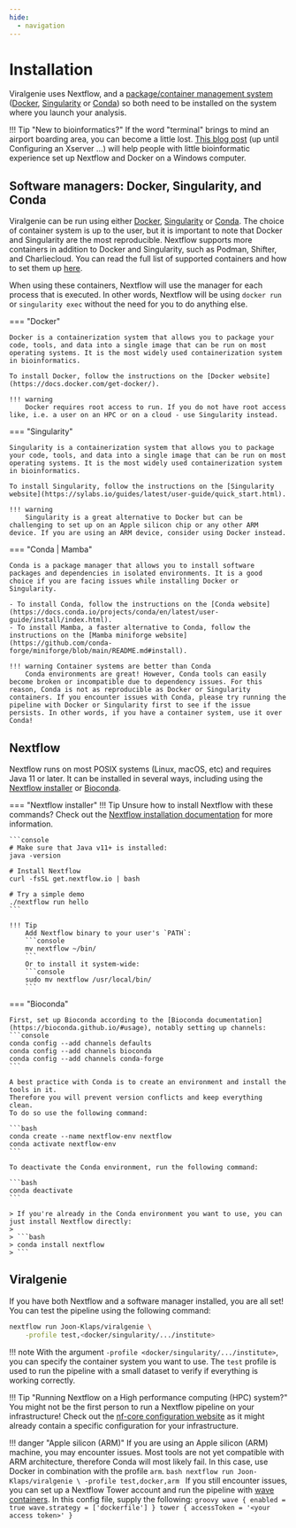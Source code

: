 ```yaml
---
hide:
  - navigation
---
```

# Installation

Viralgenie uses Nextflow, and a [package/container management system](https://www.nextflow.io/docs/latest/container.html#containers) ([Docker](https://www.docker.com/resources/what-container/), [Singularity](https://docs.sylabs.io/guides/latest/user-guide/introduction.html) or [Conda](https://docs.conda.io/en/latest/)) so both need to be installed on the system where you launch your analysis.

!!! Tip "New to bioinformatics?"
    If the word "terminal" brings to mind an airport boarding area, you can become a little lost. [This blog post](https://www.nextflow.io/blog/2021/setup-nextflow-on-windows.html) (up until Configuring an Xserver ...) will help people with little bioinformatic experience set up Nextflow and Docker on a Windows computer.

## Software managers: Docker, Singularity, and Conda

Viralgenie can be run using either [Docker](https://www.docker.com/resources/what-container/), [Singularity](https://docs.sylabs.io/guides/latest/user-guide/introduction.html) or [Conda](https://docs.conda.io/en/latest/). The choice of container system is up to the user, but it is important to note that Docker and Singularity are the most reproducible. Nextflow supports more containers in addition to Docker and Singularity, such as Podman, Shifter, and Charliecloud. You can read the full list of supported containers and how to set them up [here](https://www.nextflow.io/docs/latest/container.html#containers).

When using these containers, Nextflow will use the manager for each process that is executed. In other words, Nextflow will be using `docker run` or `singularity exec` without the need for you to do anything else.

=== "Docker"

    Docker is a containerization system that allows you to package your code, tools, and data into a single image that can be run on most operating systems. It is the most widely used containerization system in bioinformatics.

    To install Docker, follow the instructions on the [Docker website](https://docs.docker.com/get-docker/).

    !!! warning
        Docker requires root access to run. If you do not have root access like, i.e. a user on an HPC or on a cloud - use Singularity instead.

=== "Singularity"

    Singularity is a containerization system that allows you to package your code, tools, and data into a single image that can be run on most operating systems. It is the most widely used containerization system in bioinformatics.

    To install Singularity, follow the instructions on the [Singularity website](https://sylabs.io/guides/latest/user-guide/quick_start.html).

    !!! warning
        Singularity is a great alternative to Docker but can be challenging to set up on an Apple silicon chip or any other ARM device. If you are using an ARM device, consider using Docker instead.

=== "Conda | Mamba"

    Conda is a package manager that allows you to install software packages and dependencies in isolated environments. It is a good choice if you are facing issues while installing Docker or Singularity.

    - To install Conda, follow the instructions on the [Conda website](https://docs.conda.io/projects/conda/en/latest/user-guide/install/index.html).
    - To install Mamba, a faster alternative to Conda, follow the instructions on the [Mamba miniforge website](https://github.com/conda-forge/miniforge/blob/main/README.md#install).

    !!! warning Container systems are better than Conda
        Conda environments are great! However, Conda tools can easily become broken or incompatible due to dependency issues. For this reason, Conda is not as reproducible as Docker or Singularity containers. If you encounter issues with Conda, please try running the pipeline with Docker or Singularity first to see if the issue persists. In other words, if you have a container system, use it over Conda!

## Nextflow

Nextflow runs on most POSIX systems (Linux, macOS, etc) and requires Java 11 or later. It can be installed in several ways, including using the [Nextflow installer](https://www.nextflow.io/docs/latest/getstarted.html#installation) or [Bioconda](https://bioconda.github.io/).

=== "Nextflow installer"
    !!! Tip
        Unsure how to install Nextflow with these commands? Check out the [Nextflow installation documentation](https://www.nextflow.io/docs/latest/getstarted.html#installation) for more information.

    ```console
    # Make sure that Java v11+ is installed:
    java -version

    # Install Nextflow
    curl -fsSL get.nextflow.io | bash

    # Try a simple demo
    ./nextflow run hello
    ```

    !!! Tip
        Add Nextflow binary to your user's `PATH`:
        ```console
        mv nextflow ~/bin/
        ```
        Or to install it system-wide:
        ```console
        sudo mv nextflow /usr/local/bin/
        ```

=== "Bioconda"

    First, set up Bioconda according to the [Bioconda documentation](https://bioconda.github.io/#usage), notably setting up channels:
    ```console
    conda config --add channels defaults
    conda config --add channels bioconda
    conda config --add channels conda-forge
    ```

    A best practice with Conda is to create an environment and install the tools in it.
    Therefore you will prevent version conflicts and keep everything clean.
    To do so use the following command:

    ```bash
    conda create --name nextflow-env nextflow
    conda activate nextflow-env
    ```

    To deactivate the Conda environment, run the following command:

    ```bash
    conda deactivate
    ```

    > If you're already in the Conda environment you want to use, you can just install Nextflow directly:
    >
    > ```bash
    > conda install nextflow
    > ```

## Viralgenie

If you have both Nextflow and a software manager installed, you are all set! You can test the pipeline using the following command:

```bash
nextflow run Joon-Klaps/viralgenie \
    -profile test,<docker/singularity/.../institute>
```
!!! note
    With the argument `-profile <docker/singularity/.../institute>`, you can specify the container system you want to use. The `test` profile is used to run the pipeline with a small dataset to verify if everything is working correctly.

!!! Tip "Running Nextflow on a High performance computing (HPC) system?"
    You might not be the first person to run a Nextflow pipeline on your infrastructure! Check out the [nf-core configuration website](https://nf-co.re/configs) as it might already contain a specific configuration for your infrastructure.

!!! danger "Apple silicon (ARM)"
    If you are using an Apple silicon (ARM) machine, you may encounter issues. Most tools are not yet compatible with ARM architecture, therefore Conda will most likely fail. In this case, use Docker in combination with the profile `arm`.
    ```bash
    nextflow run Joon-Klaps/viralgenie \
        -profile test,docker,arm
    ```
    If you still encounter issues, you can set up a Nextflow Tower account and run the pipeline with [wave containers](https://www.nextflow.io/docs/latest/wave.html). In this config file, supply the following:
    ```groovy
    wave {
        enabled = true
        wave.strategy = ['dockerfile']
    }
    tower {
        accessToken = '<your access token>'
    }
    ```

